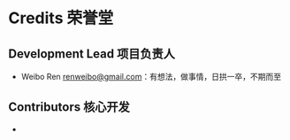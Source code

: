 # Credits 荣誉堂


## Development Lead 项目负责人

* Weibo Ren <renweibo@gmail.com>：有想法，做事情，日拱一卒，不期而至

## Contributors 核心开发

* 


